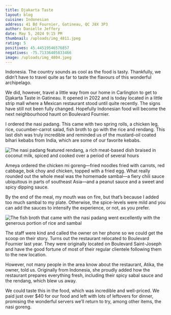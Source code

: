 ```yaml
---
title: Djakarta Taste
layout: blog
cuisine: Indonesian
address: 41 Bd Fournier, Gatineau, QC J8X 3P3
author: Danielle Jeffery
date: May 5, 2024 9:15 PM
thumbnail: /uploads/img_4811.jpeg
rating: 5
positives: 45.44519546576857
negatives: -75.71336405833466
image: /uploads/img_4804.jpeg
---
```

Indonesia. The country sounds as cool as the food is tasty. Thankfully, we didn’t have to travel quite as far to taste the flavours of this wonderful archipelago. 

We did, however, travel a little way from our home in Carlington to get to Djakarta Taste in Gatineau. It opened in 2022 and is today located in a little strip mall where a Mexican restaurant stood until quite recently. The signs have still not been fully changed. Hopefully Indonesian food will become the next neighbourhood haunt on Boulevard Fournier. 

I ordered the nasi padang. This came with two spring rolls, a chicken leg, rice, cucumber-carrot salad, fish broth to go with the rice and rendang. This last dish was truly incredible and reminded us of the mustard-oil coated bihari kebabs from India, which are some of our favorite kebabs.

![The nasi padang featured rendang, a rich meat-based dish braised in coconut milk, spiced and cooked over a period of several hours](/uploads/img_4811.jpeg "Djakarta Taste nasi padang")

Ameya ordered the chicken mi goreng—fried noodles fried with carrots, red cabbage, bok choy and chicken, topped with a fried egg. What really rounded out the whole meal was the homemade sambal—a fiery chili sauce ubiquitous in parts of southeast Asia—and a peanut sauce and a sweet and spicy dipping sauce. 

By the end of the meal, my mouth was on fire, but that’s because I added too much sambal to my plate. Otherwise, the spice-levels were mild and you can add the sauces to intensify the experience, or not, as you prefer.

![The fish broth that came with the nasi padang went excellently with the generous portion of rice and sambal](/uploads/img_4810.jpeg "Djakarta Taste fish broth")

The staff were kind and called the owner on her phone so we could get the scoop on their story. Turns out the restaurant relocated to Boulevard Fournier last year. They were originally located on Boulevard Saint-Joseph and have the good fortune of most of their regular clientele following them to the new location.

However, not many people in the area know about the restaurant, Atika, the owner, told us. Originally from Indonesia, she proudly added how the restaurant prepares everything fresh, including their spicy sabal sauce and the rendang, which blew us away.

We could taste this in the food, which was incredible and well-priced. We paid just over $40 for our food and left with lots of leftovers for dinner, promising the wonderful servers we’ll return to try, among other items, the nasi goreng.